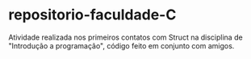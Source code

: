 # repositorio-faculdade-C
Atividade realizada nos primeiros contatos com Struct na disciplina de "Introdução a programação", código feito em conjunto com amigos.

